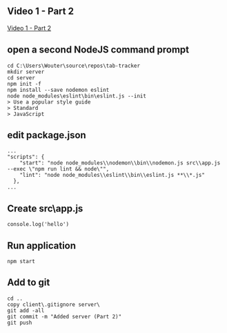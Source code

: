 ## Video 1 - Part 2
[Video 1 - Part 2](http://www.youtube.com/watch?v=Fa4cRMaTDUI&t=17m41s)

## open a second NodeJS command prompt

```
cd C:\Users\Wouter\source\repos\tab-tracker
mkdir server
cd server
npm init -f
npm install --save nodemon eslint
node node_modules\eslint\bin\eslint.js --init
> Use a popular style guide
> Standard
> JavaScript
```

## edit package.json
```
...
"scripts": {
    "start": "node node_modules\\nodemon\\bin\\nodemon.js src\\app.js --exec \"npm run lint && node\"",
    "lint": "node node_modules\\eslint\\bin\\eslint.js **\\*.js"
  },
...
```

## Create src\app.js
```
console.log('hello')

```

## Run application
```
npm start
```

## Add to git
``` 
cd ..
copy client\.gitignore server\
git add -all
git commit -m "Added server (Part 2)"
git push
```